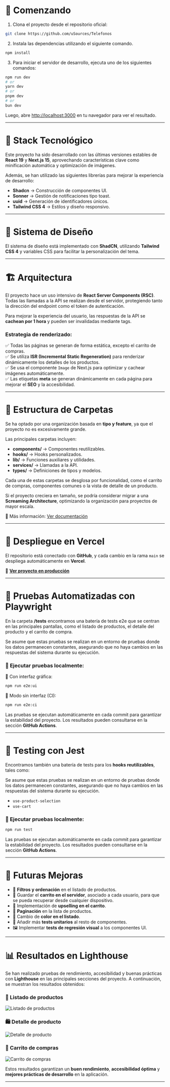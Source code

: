 # 📌 Comenzando

1. Clona el proyecto desde el repositorio oficial:

```bash
git clone https://github.com/uSources/Telefonos
```

2. Instala las dependencias utilizando el siguiente comando.

```bash
npm install
```

3. Para iniciar el servidor de desarrollo, ejecuta uno de los siguientes comandos:

```bash
npm run dev
# or
yarn dev
# or
pnpm dev
# or
bun dev
```

Luego, abre [http://localhost:3000](http://localhost:3000) en tu navegador para ver el resultado.

---

# 🚀 Stack Tecnológico

Este proyecto ha sido desarrollado con las últimas versiones estables de **React 19** y **Next.js 15**, aprovechando características clave como minificación automática y optimización de imágenes.

Además, se han utilizado las siguientes librerías para mejorar la experiencia de desarrollo:

- **Shadcn** → Construcción de componentes UI.
- **Sonner** → Gestión de notificaciones tipo toast.
- **uuid** → Generación de identificadores únicos.
- **Tailwind CSS 4** → Estilos y diseño responsivo.

---

# 🎨 Sistema de Diseño

El sistema de diseño está implementado con **ShadCN**, utilizando **Tailwind CSS 4** y variables CSS para facilitar la personalización del tema.

---

# 🏗️ Arquitectura

El proyecto hace un uso intensivo de **React Server Components (RSC)**. Todas las llamadas a la API se realizan desde el servidor, protegiendo tanto la dirección del endpoint como el token de autenticación.

Para mejorar la experiencia del usuario, las respuestas de la API se **cachean por 1 hora** y pueden ser invalidadas mediante tags.

### **Estrategia de renderizado:**

✅ Todas las páginas se generan de forma estática, excepto el carrito de compras.  
✅ Se utiliza **ISR (Incremental Static Regeneration)** para renderizar dinámicamente los detalles de los productos.  
✅ Se usa el componente `Image` de Next.js para optimizar y cachear imágenes automáticamente.  
✅ Las etiquetas **meta** se generan dinámicamente en cada página para mejorar el **SEO** y la accesibilidad.

---

# 📂 Estructura de Carpetas

Se ha optado por una organización basada en **tipo y feature**, ya que el proyecto no es excesivamente grande.

Las principales carpetas incluyen:

- **components/** → Componentes reutilizables.
- **hooks/** → Hooks personalizados.
- **lib/** → Funciones auxiliares y utilidades.
- **services/** → Llamadas a la API.
- **types/** → Definiciones de tipos y modelos.

Cada una de estas carpetas se desglosa por funcionalidad, como el carrito de compras, componentes comunes o la vista de detalle de un producto.

Si el proyecto creciera en tamaño, se podría considerar migrar a una **Screaming Architecture**, optimizando la organización para proyectos de mayor escala.

📖 Más información: [Ver documentación](https://dev.to/itswillt/folder-structures-in-react-projects-3dp8)

---

# 🚢 Despliegue en Vercel

El repositorio está conectado con **GitHub**, y cada cambio en la rama `main` se despliega automáticamente en **Vercel**.

🔗 **[Ver proyecto en producción](https://telefonos-rose.vercel.app/)**

---

# 🧪 Pruebas Automatizadas con Playwright

En la carpeta **/tests** encontramos una batería de tests e2e que se centran en las principales pantallas, como el listado de productos, el detalle del producto y el carrito de compra.

Se asume que estas pruebas se realizan en un entorno de pruebas donde los datos permanecen constantes, asegurando que no haya cambios en las respuestas del sistema durante su ejecución.

### 📌 Ejecutar pruebas localmente:

🔹 Con interfaz gráfica:

```bash
npm run e2e:ui
```

🔹 Modo sin interfaz (CI):

```bash
npm run e2e:ci
```

Las pruebas se ejecutan automáticamente en cada commit para garantizar la estabilidad del proyecto. Los resultados pueden consultarse en la sección **GitHub Actions**.

---

# 🧪 Testing con Jest

Encontramos también una batería de tests para los **hooks reutilizables**, tales como:

Se asume que estas pruebas se realizan en un entorno de pruebas donde los datos permanecen constantes, asegurando que no haya cambios en las respuestas del sistema durante su ejecución.

- `use-product-selection`
- `use-cart`

### 📌 Ejecutar pruebas localmente:

```bash
npm run test
```

Las pruebas se ejecutan automáticamente en cada commit para garantizar la estabilidad del proyecto. Los resultados pueden consultarse en la sección **GitHub Actions**.

---

# 🔮 Futuras Mejoras

- 🛒 **Filtros y ordenación** en el listado de productos.
- 💾 Guardar el **carrito en el servidor**, asociado a cada usuario, para que se pueda recuperar desde cualquier dispositivo.
- 🚀 Implementación de **upselling en el carrito**.
- 📑 **Paginación** en la lista de productos.
- 🎨 Cambio de **color en el listado**.
- 🔧 Añadir más **tests unitarios** al resto de componentes.
- 🖼️ Implementar **tests de regresión visual** a los componentes UI.

---

# 📊 Resultados en Lighthouse

Se han realizado pruebas de rendimiento, accesibilidad y buenas prácticas con **Lighthouse** en las principales secciones del proyecto. A continuación, se muestran los resultados obtenidos:

### 📍 Listado de productos

![Listado de productos](assets/image.png)

### 🛍️ Detalle de producto

![Detalle de producto](assets/image-1.png)

### 🛒 Carrito de compras

![Carrito de compras](assets/image-2.png)

Estos resultados garantizan un **buen rendimiento**, **accesibilidad óptima** y **mejores prácticas de desarrollo** en la aplicación.

---
